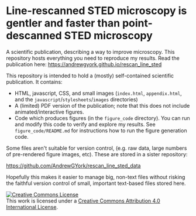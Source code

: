 # Line-rescanned STED microscopy is gentler and faster than point-descanned STED microscopy

A scientific publication, describing a way to improve microscopy. This repository hosts everything you need to reproduce my results. Read the publication here:
https://andrewgyork.github.io/rescan_line_sted

This repository is intended to hold a (mostly) self-contained scientific publication. It contains:

* HTML, javascript, CSS, and small images (`index.html`, `appendix.html`, and the `javascript`/`stylesheets`/`images` directories)
* A (limited) PDF version of the publication; note that this does not include animated/interactive figures.
* Code which produces figures (in the `figure_code` directory). You can run and modify this code to verify and explore my results. See `figure_code/README.md` for instructions how to run the figure generation code.

Some files aren't suitable for version control, (e.g. raw data, large numbers of pre-rendered figure images, etc). These are stored in a sister repository:

https://github.com/AndrewGYork/rescan_line_sted_data

Hopefully this makes it easier to manage big, non-text files without risking the faithful version control of small, important text-based files stored here.

<a rel="license" href="http://creativecommons.org/licenses/by/4.0/"><img alt="Creative Commons License" style="border-width:0" src="https://i.creativecommons.org/l/by/4.0/88x31.png" /></a><br />This work is licensed under a <a rel="license" href="http://creativecommons.org/licenses/by/4.0/">Creative Commons Attribution 4.0 International License</a>.
